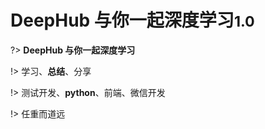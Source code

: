 <!-- README.md -->

# DeepHub 与你一起深度学习<small>1.0</small>

?> **DeepHub 与你一起深度学习**

!> 学习、**总结**、分享
    
!> 测试开发、**python**、前端、微信开发

!> 任重而道远

